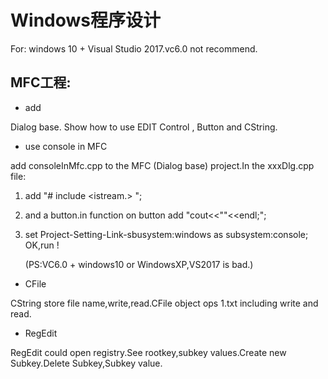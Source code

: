 #  Windows程序设计


For: windows 10 + Visual Studio 2017.vc6.0 not recommend. 


## MFC工程:

* add 

Dialog base. Show how to use EDIT Control , Button and CString.
 
* use console in MFC 

add consoleInMfc.cpp to the MFC (Dialog base) project.In the xxxDlg.cpp file:    
1. add "# include <istream.> ";   
2. and a button.in function on button add "cout<<""<<endl;";   
3. set Project-Setting-Link-sbusystem:windows as subsystem:console;   
OK,run !      

   (PS:VC6.0 + windows10 or WindowsXP,VS2017 is bad.)

* CFile

CString store file name,write,read.CFile object ops 1.txt including write and read.

* RegEdit

RegEdit could open registry.See rootkey,subkey values.Create new Subkey.Delete Subkey,Subkey value.  